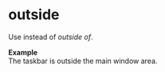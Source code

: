 # outside

Use instead of *outside of*.

**Example**  
The taskbar is outside the main window area. 

